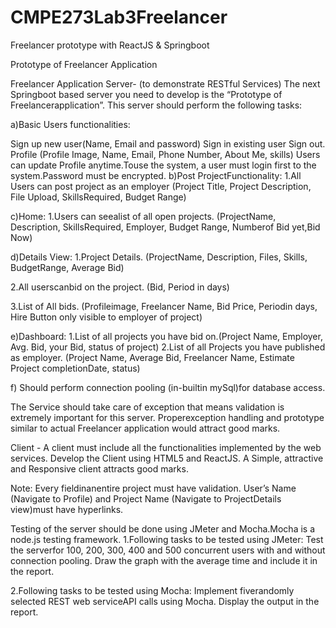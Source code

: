 # CMPE273Lab3Freelancer
Freelancer prototype with ReactJS &amp; Springboot

Prototype of Freelancer Application

Freelancer Application Server- (to demonstrate RESTful Services) The next Springboot based server you need to develop is the “Prototype of Freelancerapplication”. This server should perform the following tasks:

a)Basic Users functionalities:

Sign up new user(Name, Email and password)
Sign in existing user
Sign out.
Profile (Profile Image, Name, Email, Phone Number, About Me, skills)
Users can update Profile anytime.Touse the system, a user must login first to the system.Password must be encrypted.
b)Post ProjectFunctionality: 1.All Users can post project as an employer (Project Title, Project Description, File Upload, SkillsRequired, Budget Range)

c)Home: 1.Users can seealist of all open projects. (ProjectName, Description, SkillsRequired, Employer, Budget Range, Numberof Bid yet,Bid Now)

d)Details View: 1.Project Details. (ProjectName, Description, Files, Skills, BudgetRange, Average Bid)

2.All userscanbid on the project. (Bid, Period in days)

3.List of All bids. (Profileimage, Freelancer Name, Bid Price, Periodin days, Hire Button only visible to employer of project)

e)Dashboard: 1.List of all projects you have bid on.(Project Name, Employer, Avg. Bid, your Bid, status of project) 2.List of all Projects you have published as employer. (Project Name, Average Bid, Freelancer Name, Estimate Project completionDate, status)

f) Should perform connection pooling (in-builtin mySql)for database access.

The Service should take care of exception that means validation is extremely important for this server. Properexception handling and prototype similar to actual Freelancer application would attract good marks.

Client - A client must include all the functionalities implemented by the web services. Develop the Client using HTML5 and ReactJS. A Simple, attractive and Responsive client attracts good marks.

Note: Every fieldinanentire project must have validation. User’s Name (Navigate to Profile) and Project Name (Navigate to ProjectDetails view)must have hyperlinks.

Testing of the server should be done using JMeter and Mocha.Mocha is a node.js testing framework. 1.Following tasks to be tested using JMeter: Test the serverfor 100, 200, 300, 400 and 500 concurrent users with and without connection pooling. Draw the graph with the average time and include it in the report.

2.Following tasks to be tested using Mocha: Implement fiverandomly selected REST web serviceAPI calls using Mocha. Display the output in the report.
